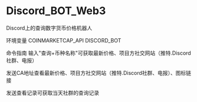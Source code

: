 # Discord_BOT_Web3
Discord上的查询数字货币价格机器人

环境变量
COINMARKETCAP_API
DISCORD_BOT

命令指南
输入"查询+币种名称"可获取最新价格、项目方社交网站（推特.Discord社群、电报）


发送CA地址查看最新价格、项目方社交网站（推特.Discord社群、电报）、图标链接


发送查看记录可获取当天社群的查询记录
